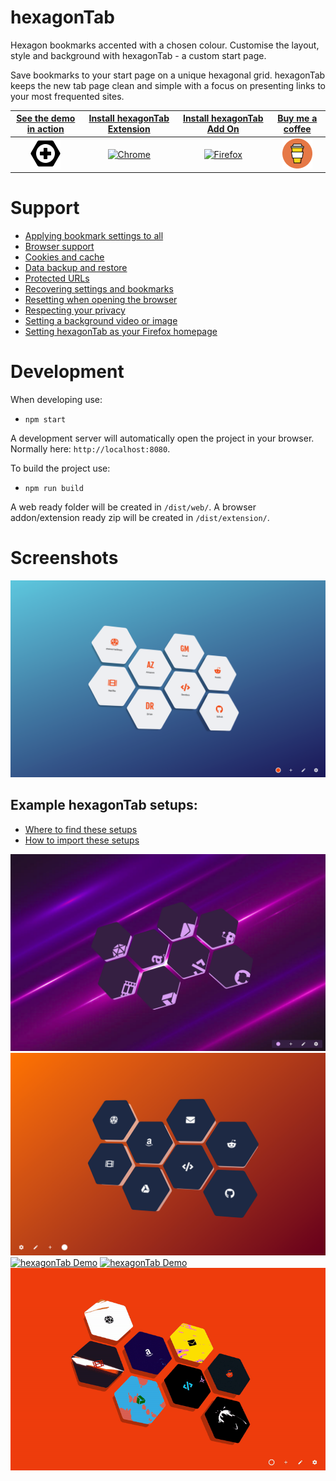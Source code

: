 # hexagonTab
Hexagon bookmarks accented with a chosen colour. Customise the layout, style and background with hexagonTab - a custom start page.

Save bookmarks to your start page on a unique hexagonal grid. hexagonTab keeps the new tab page clean and simple with a focus on presenting links to your most frequented sites.

| [See the demo in action](https://zombiefox.github.io/hexagonTab/) | [Install hexagonTab Extension](https://chrome.google.com/webstore/detail/hexagontab/hjapnkiokjkamfjenbdagacmpkobjlgi) | [Install hexagonTab Add On](https://addons.mozilla.org/en-GB/firefox/addon/hexagontab/) | [Buy me a coffee](https://www.buymeacoffee.com/zombieFox/) |
|:-------------:|:-------------:|:-------------:|:-------------:|
| [![hexagonTab](./src/icon/icon-48.png)](https://zombiefox.github.io/hexagonTab/) | [![Chrome](asset/logo/chrome-48x48.png)](https://chrome.google.com/webstore/detail/hexagontab/hjapnkiokjkamfjenbdagacmpkobjlgi) | [![Firefox](asset/logo/firefox-48x48.png)](https://addons.mozilla.org/en-GB/firefox/addon/hexagontab/) | [![coffee](asset/logo/bymeacoffee-48x48.png)](https://www.buymeacoffee.com/zombieFox/) |

# Support

- [Applying bookmark settings to all](https://github.com/zombieFox/hexagonTab/wiki/Applying-bookmark-settings-to-all)
- [Browser support](https://github.com/zombieFox/hexagonTab/wiki/Browser-support)
- [Cookies and cache](https://github.com/zombieFox/hexagonTab/wiki/Cookies-and-cache)
- [Data backup and restore](https://github.com/zombieFox/hexagonTab/wiki/Data-backup-and-restore)
- [Protected URLs](https://github.com/zombieFox/hexagonTab/wiki/Protected-URLs)
- [Recovering settings and bookmarks](https://github.com/zombieFox/hexagonTab/wiki/Recovering-settings-and-bookmarks)
- [Resetting when opening the browser](https://github.com/zombieFox/hexagonTab/wiki/Resetting-when-opening-the-browser)
- [Respecting your privacy](https://github.com/zombieFox/hexagonTab/wiki/Respecting-your-privacy)
- [Setting a background video or image](https://github.com/zombieFox/hexagonTab/wiki/Setting-a-background-video-or-image)
- [Setting hexagonTab as your Firefox homepage](https://github.com/zombieFox/hexagonTab/wiki/Setting-hexagonTab-as-your-Firefox-homepage)

# Development

When developing use:
- `npm start`

A development server will automatically open the project in your browser. Normally here: `http://localhost:8080`.


To build the project use:
- `npm run build`

A web ready folder will be created in `/dist/web/`.
A browser addon/extension ready zip will be created in `/dist/extension/`.

# Screenshots

[![hexagonTab Demo](asset/screenshot/screenshot-001.png)](https://zombiefox.github.io/hexagonTab/)

## Example hexagonTab setups:

- [Where to find these setups](https://github.com/zombieFox/hexagonTab/tree/main/asset/screenshot)
- [How to import these setups](https://github.com/zombieFox/hexagonTab/wiki/Data-backup-and-restore#restore-data)

[![hexagonTab Demo](asset/screenshot/screenshot-002.png)](https://zombiefox.github.io/hexagonTab/)
[![hexagonTab Demo](asset/screenshot/screenshot-003.png)](https://zombiefox.github.io/hexagonTab/)
[![hexagonTab Demo](asset/screenshot/screenshot-004.png)](https://zombiefox.github.io/hexagonTab/)
[![hexagonTab Demo](asset/screenshot/screenshot-005.gif)](https://zombiefox.github.io/hexagonTab/)
[![hexagonTab Demo](asset/screenshot/screenshot-006.gif)](https://zombiefox.github.io/hexagonTab/)
